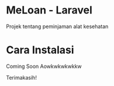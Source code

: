 # MeLoan - Laravel
Projek tentang peminjaman alat kesehatan

# Cara Instalasi
Coming Soon Aowkwkwkwkkw

Terimakasih!
